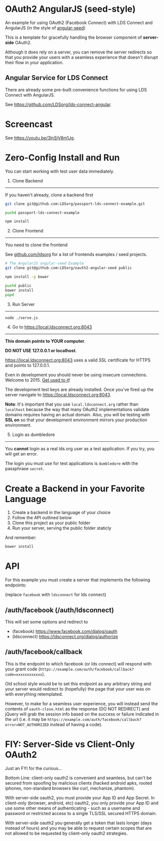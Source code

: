 OAuth2 AngularJS (seed-style)
=============

An example for using OAuth2 (Facebook Connect)
with LDS Connect and AngularJS
(in the style of [angular-seed](https://github.com/angular/angular-seed))

This is a template for gracefully handling the browser component of **server-side** OAuth2.

Although it does rely on a server, you can remove the server redirects so that you
provide your users with a seamless experience that doesn't disrupt their flow in
your application.

Angular Service for LDS Connect
-----------------

There are already some pre-built convenience functions for using LDS Connect with AngularJS.

See <https://github.com/LDSorg/lds-connect-angular>.

Screencast
=========

See <https://youtu.be/3lnSjV8m1Jg>.

Zero-Config Install and Run
================

You can start working with test user data immediately.

1. Clone Backend
----------------

If you haven't already, clone a backend first

```bash
git clone git@github.com:LDSorg/passport-lds-connect-example.git

pushd passport-lds-connect-example

npm install
```

2. Clone Frontend
-----------------

You need to clone the frontend 

See [github.com/ldsorg](https://github.com/ldsorg?query=oauth2-) for a list of frontends examples / seed projects.

```bash
# The AngularJS angular-seed Example
git clone git@github.com:LDSorg/oauth2-angular-seed public

npm install -g bower

pushd public
bower install
popd
```

3. Run Server
-------------

```bash
node ./serve.js
```

4. Go to <https://local.ldsconnect.org:8043>
----------

**This domain points to YOUR computer**.

**DO NOT USE 127.0.0.1 or localhost**.

<https://local.ldsconnect.org:8043> uses a valid SSL certificate for
HTTPS and points to 127.0.0.1.

Even in development you should never be using insecure connections.
Welcome to 2015. [Get used to it](https://letsencrypt.org)!

The development test keys are already installed. Once you've fired up the server navigate to <https://local.ldsconnect.org:8043>.

**Note**:
It's important that you use `local.ldsconnect.org` rather than `localhost`
because the way that many OAuth2 implementations validate domains requires
having an actual domain. Also, you will be testing with **SSL on** so that
your development environment mirrors your production environment.

5. Login as dumbledore
-----------

You **cannot** login as a real lds.org user as a test application.
If you try, you will get an error.

The login you must use for test applications is `dumbledore` with the passphrase `secret`.

Create a Backend in your Favorite Language
=====

1. Create a backend in the language of your choice
2. Follow the API outlined below
3. Clone this project as your public folder
4. Run your server, serving the public folder staticly

And remember:

```bash
bower install
```

API
===

For this example you must create a server that implements the following endpoints:

(replace `facebook` with `ldsconnect` for lds connect)

/auth/facebook (/auth/ldsconnect)
--------------

This will set some options and redirect to

  * (facebook) https://www.facebook.com/dialog/oauth
  * (ldsconnect) https://ldsconnect.org/dialog/authorize

/auth/facebook/callback
-----------------------

This is the endpoint to which facebook (or lds connect) will respond with your
grant code (`https://example.com/auth/facebook/callback?code=xxxxxxxxxxxx`).

Old school style would be to set this endpoint as any arbitrary string and your server
would redirect to (hopefully) the page that your user was on with everything retemplated.

However, to make for a seamless user experience, you will instead send the contents
of `oauth-close.html` as the response (DO NOT REDIRECT) and jQuery will grab the
session info based on the success or failure indicated in the url
(i.e. it may be
`https://example.com/auth/facebook/callback?error=NOT_AUTHORIZED`
instead of having a code).

FIY: Server-Side vs Client-Only OAuth2
==============

Just an FYI for the curious...

Bottom Line: client-only oauth2 is convenient and seamless,
but can't be secured from spoofing by malicious clients
(hacked android apks, rooted iphones, non-standard browsers like curl, mechanize, phantom).

With server-side oauth2, you must provide your App ID and App Secret.
In client-only (browser, android, etc) oauth2, you only provide your App ID
and use some other means of authenticating - such as a username and password
or restricted access to a single TLS/SSL secured HTTPS domain.

With server-side oauth2 you generally get a token that lasts longer
(days instead of hours) and you may be able to request certain scopes
that are not allowed to be requested by client-only oauth2 strategies.
